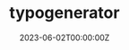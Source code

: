 ---
title: "typogenerator"
date: 2023-06-02T00:00:00Z
draft: false
repository: github.com/zntrio/typogenerator
godoc: pkg.go.dev/zntr.io/typogenerator
tags: [package]
description: Permutation engine for typosquatting
---